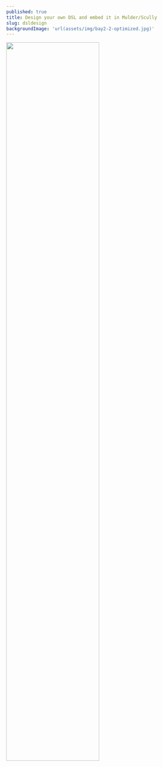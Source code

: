 ```yaml
---
published: true
title: Design your own DSL and embed it in Mulder/Scully
slug: dsldesign
backgroundImage: 'url(assets/img/bay2-2-optimized.jpg)'
---
```

<img class="mx-auto d-block rounded-lg" src="https://image.freepik.com/vecteurs-libre/bientot-construction-conception-fond-jaune_1017-25509.jpg" width="70%" />
